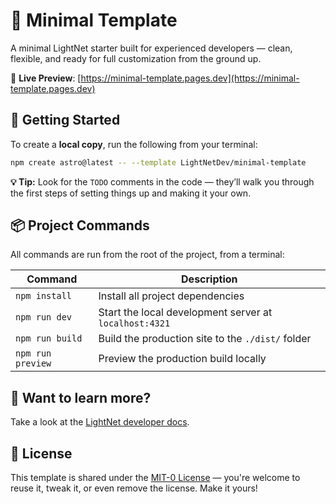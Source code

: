 # 🧱 Minimal Template

A minimal LightNet starter built for experienced developers — clean, flexible, and ready for full customization from the ground up.

🔗 **Live Preview**: [https://minimal-template.pages.dev](https://minimal-template.pages.dev)

## 🚀 Getting Started

To create a **local copy**, run the following from your terminal:

```bash
npm create astro@latest -- --template LightNetDev/minimal-template
```

**💡 Tip:** Look for the `TODO` comments in the code — they’ll walk you through the first steps of setting things up and making it your own.

## 📦 Project Commands

All commands are run from the root of the project, from a terminal:

| Command           | Description                                            |
| ----------------- | ------------------------------------------------------ |
| `npm install`     | Install all project dependencies                       |
| `npm run dev`     | Start the local development server at `localhost:4321` |
| `npm run build`   | Build the production site to the `./dist/` folder      |
| `npm run preview` | Preview the production build locally                   |

## 👀 Want to learn more?

Take a look at the [LightNet developer docs](https://docs.lightnet.community).

## 📄 License

This template is shared under the [MIT-0 License](LICENSE) — you're welcome to reuse it, tweak it, or even remove the license. Make it yours!
